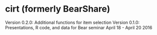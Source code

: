 

# cirt (formerly BearShare)
Version 0.2.0: Additional functions for item selection
Version 0.1.0: Presentations, R code, and data for Bear seminar April 18 - April 20 2016
